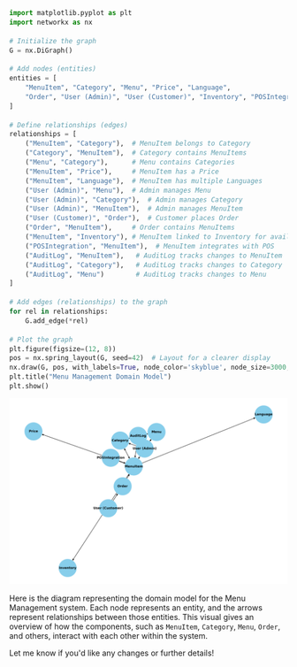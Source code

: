 ```python
import matplotlib.pyplot as plt
import networkx as nx

# Initialize the graph
G = nx.DiGraph()

# Add nodes (entities)
entities = [
    "MenuItem", "Category", "Menu", "Price", "Language", 
    "Order", "User (Admin)", "User (Customer)", "Inventory", "POSIntegration", "AuditLog"
]

# Define relationships (edges)
relationships = [
    ("MenuItem", "Category"),  # MenuItem belongs to Category
    ("Category", "MenuItem"),  # Category contains MenuItems
    ("Menu", "Category"),      # Menu contains Categories
    ("MenuItem", "Price"),     # MenuItem has a Price
    ("MenuItem", "Language"),  # MenuItem has multiple Languages
    ("User (Admin)", "Menu"),  # Admin manages Menu
    ("User (Admin)", "Category"),  # Admin manages Category
    ("User (Admin)", "MenuItem"),  # Admin manages MenuItem
    ("User (Customer)", "Order"),  # Customer places Order
    ("Order", "MenuItem"),     # Order contains MenuItems
    ("MenuItem", "Inventory"), # MenuItem linked to Inventory for availability
    ("POSIntegration", "MenuItem"),  # MenuItem integrates with POS
    ("AuditLog", "MenuItem"),   # AuditLog tracks changes to MenuItem
    ("AuditLog", "Category"),   # AuditLog tracks changes to Category
    ("AuditLog", "Menu")        # AuditLog tracks changes to Menu
]

# Add edges (relationships) to the graph
for rel in relationships:
    G.add_edge(*rel)

# Plot the graph
plt.figure(figsize=(12, 8))
pos = nx.spring_layout(G, seed=42)  # Layout for a clearer display
nx.draw(G, pos, with_labels=True, node_color='skyblue', node_size=3000, font_size=10, font_weight='bold', arrows=True)
plt.title("Menu Management Domain Model")
plt.show()

```
![image info](menu_management_domain_model.png "Menu Management Doamin Model")

Here is the diagram representing the domain model for the Menu Management system. Each node represents an entity, and the arrows represent relationships between those entities. This visual gives an overview of how the components, such as `MenuItem`, `Category`, `Menu`, `Order`, and others, interact with each other within the system.

Let me know if you'd like any changes or further details!